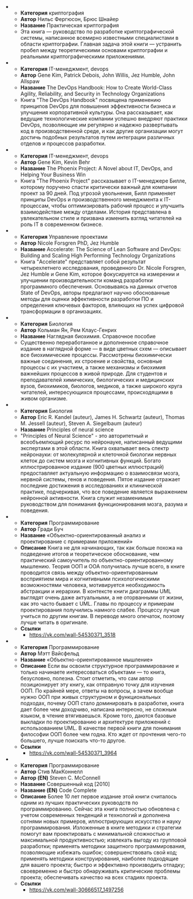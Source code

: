 - 
  - **Категория** криптография
  - **Автор** Нильс Фергюсон, Брюс Шнайер 
  - **Название** Практическая криптография
  - Эта книга — руководство по разработке криптографической системы, написанное всемирно известными специалистами в области криптографии. Главная задача этой книги — устранить пробел между теоретическими основами криптографии и реальными криптографическими приложениями.
-
  - **Категория** IT-менеджмент, devops
  - **Автор** Gene Kim, Patrick Debois, John Willis, Jez Humble, John Allspaw
  - **Название** The DevOps Handbook: How to Create World-Class Agility, Reliability, and Security in Technology Organizations
  - Книга "The DevOps Handbook" посвящена применению принципов DevOps для повышения эффективности бизнеса и улучшения корпоративной культуры. Она рассказывает, как ведущие технологические компании успешно внедряют практики DevOps, позволяющие им регулярно и надежно развертывать код в производственной среде, и как другие организации могут достичь подобных результатов путем интеграции различных отделов и процессов разработки.
-
  - **Категория** IT-менеджмент, devops
  - **Автор** Gene Kim, Kevin Behr
  - **Название** The Phoenix Project: A Novel about IT, DevOps, and Helping Your Business Win
  - Книга "The Phoenix Project" рассказывает о IT-менеджере Билле, которому поручено спасти критически важный для компании проект за 90 дней. Под угрозой увольнения, Билл применяет принципы DevOps и производственного менеджмента к IT-процессам, чтобы оптимизировать рабочий процесс и улучшить взаимодействие между отделами. История представлена в увлекательном стиле и призвана изменить взгляд читателей на роль IT в современном бизнесе.
- 
  - **Категория** Управление проектами
  - **Автор** Nicole Forsgren PhD, Jez Humble
  - **Название** Accelerate: The Science of Lean Software and DevOps: Building and Scaling High Performing Technology Organizations
  - Книга "Accelerate" представляет собой результат четырехлетнего исследования, проведенного Dr. Nicole Forsgren, Jez Humble и Gene Kim, которое фокусируется на измерении и улучшении производительности команд разработки программного обеспечения. Основываясь на данных отчетов State of DevOps, авторы предлагают научно обоснованные методы для оценки эффективности разработки ПО и определения ключевых факторов, влияющих на успех цифровой трансформации в организациях.
-
  - **Категория** Биология
  - **Автор** Кольман Ян, Рем Клаус-Генрих
  - **Название** Наглядная биохимия. Справочное пособие
  - Существенно переработанное и дополненное справочное издание в наглядной форме — в виде цветных схем — описывает все биохимические процессы. Рассмотрены биохимически важные соединения, их строение и свойства, основные процессы с их участием, а также механизмы и биохимия важнейших процессов в живой природе. Для студентов и преподавателей химических, биологических и медицинских вузов, биохимиков, биологов, медиков, а также широкого круга читателей, интересующихся процессами, происходящими в живом организме.
-
  - **Категория** Биология
  - **Автор** Eric R. Kandel (auteur), James H. Schwartz (auteur), Thomas M. Jessell (auteur), Steven A. Siegelbaum (auteur)
  - **Название** Principles of neural science
  - "Principles of Neural Science" - это авторитетный и всеобъемлющий ресурс по нейронауке, написанный ведущими экспертами в этой области. Книга охватывает весь спектр нейронауки: от молекулярной и клеточной биологии нервных клеток до систем мозга и когнитивных функций. Богато иллюстрированное издание (900 цветных иллюстраций) предоставляет актуальную информацию о взаимосвязи мозга, нервной системы, генов и поведения. Пятое издание отражает последние достижения в исследованиях и клинической практике, подчеркивая, что все поведение является выражением нейронной активности. Книга служит незаменимым руководством для понимания функционирования мозга, разума и поведения.
-
  - **Категория** Программирование
  - **Автор** Гради Буч
  - **Название** «Объектно-ориентированный анализ и проектирование с примерами приложений»
  - **Описание** Книга не для начинающих, так как больше похожа на подведение итогов и теоретическое обоснование, чем практический самоучитель по объектно-ориентированному мышлению.
Теория ООП и ООА получилась лучше всего, в книге проводится связь между объектно-ориентированным восприятием мира и когнитивными психологическими возможностями человека, мотивируется необходимость абстракции и иерархии.
В контексте книги диаграммы UML выглядят очень даже актуальными, а не оторванными от жизни, как это часто бывает с UML.
Главы по процессу и примерам проектирования получились намного слабее. Процессу лучше учиться по другим книгам. В переводе много опечаток, поэтому лучше читать в оригинале.
  - **Ссылки**
    - https://vk.com/wall-54530371_3518
-
  - **Категория** Программирование
  - **Автор** Мэтт Вайсфельд 
  - **Название** «Объектно-ориентированное мышление»
  - **Описание** Если вы освоили структурное программирование и только начинаете интересоваться объектами — то книга, безусловно, полезна. Стоит отметить, что сам автор позиционирует эту книгу, как отправную точку для изучения ООП. По крайней мере, ответы на вопросы, а зачем вообще нужно ООП при живых структурном и функциональных подходах, почему ООП стало доминировать в разработке, книга дает более чем доходчиво, написана интересно, не сложным языком, в чтение втягиваешься. Кроме того, даются базовые выкладки по проектированию и архитектуре приложений с использованием UML.
В качестве первой книги для понимания философии ООП более чем годна. Кто ждет от прочтения чего-то большего, лучше поискать что-то другое.
  - **Ссылки**
    - https://vk.com/wall-54530371_3964
-
  - **Категория** Программирование
  - **Автор** Стив МакКоннелл
  - **Автор (EN)** Steven C. McConnell
  - **Название** Совершенный код [2010]
  - **Название (EN)** Code Complete
  - **Описание** Более 10 лет первое издание этой книги считалось одним из лучших практических руководств по программированию. Сейчас эта книга полностью обновлена с учетом современных тенденций и технологий и дополнена сотнями новых примеров, иллюстрирующих искусство и науку программирования. Изложенные в книге методики и стратегии помогут вам проектировать с минимальной сложностью и максимальной продуктивностью; извлекать выгоду из групповой разработки; применять методики защитного программирования, позволяющие избежать ошибок; совершенствовать свой код; применять методики конструирования, наиболее подходящие для вашего проекта; быстро и эффективно производить отладку; своевременно и быстро обнаруживать критические проблемы проекта; обеспечивать качество на всех стадиях проекта.
  - **Ссылки**
    - https://vk.com/wall-30666517_1497256

